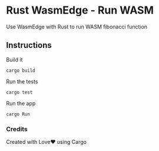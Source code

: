 # Rust WasmEdge - Run WASM

Use WasmEdge with Rust to run WASM fibonacci function

## Instructions

Build it

```
cargo build
```

Run the tests

```
cargo test
```

Run the app

```
cargo Run
```

### Credits

Created with Love❤️ using Cargo